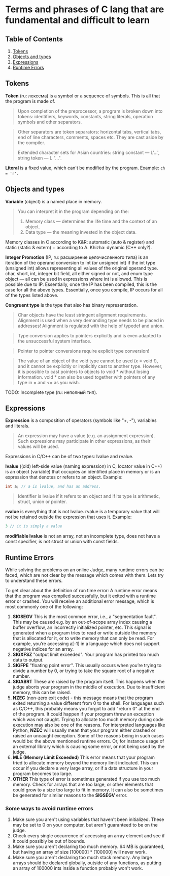 # Terms and phrases of C lang that are fundamental and difficult to learn

## Table of Contents

1. [Tokens](#Tokens)
2. [Objects and types](#Objects-and-types)
3. [Expressions](#Expressions)
4. [Runtime Errors](#Runtime-Errors)

## Tokens

**Token** (ru: лексема) is a symbol or a sequence of symbols. This is all that the program is made of.

> Upon completion of the preprocessor, a program is broken down into tokens: identifiers, keywords, constants, string literals, operation symbols and other separators.

> Other separators are token separators: horizontal tabs, vertical tabs, end of line characters, comments, spaces etc. They are cast aside by the compiler.
>
> Extended character sets for Asian countries: string constant — L'...', string token — L "...".

**Literal** is a fixed value, which can't be modified by the program. Example: `ch = 'r'`.

## Objects and types

**Variable** (object) is a named place in memory.

> You can interpret it in the program depending on the:
>
>  1. Memory class — determines the life time and the context of an object.
>  2. Data type — the meaning invested in the object data.

Memory classes in C according to K&R: automatic (auto & register) and static (static & extern) + according to A. Khizha: dynamic (C++ only?).

**Integer Promotion** (IP, ru: расширение целочисленного типа) is an iteration of the operand conversion to int (or unsigned int) if the int type (unsigned int) allows representing all values of the original operand type. char, short, int, integer bit field, all either signed or not, and enum type object — all can be used in expressions where int is allowed. This is possible due to IP. Essentially, once the IP has been compiled, this is the case for all the above types. Essentially, once you compile, IP occurs for all of the types listed above.

**Congruent type** is the type that also has binary representation.

> Char objects have the least stringent alignment requirements. Alignment is used when a very demanding type needs to be placed in addresses! Alignment is regulated with the help of typedef and union.

> Type conversion applies to pointers explicitly and is even adapted to the unsuccessful system interface.

> Pointer to pointer conversions require explicit type conversion!

> The value of an object of the void type cannot be used (x = void f), and it cannot be explicitly or implicitly cast to another type. However, it is possible to cast pointers to objects to void * without losing information. void * can also be used together with pointers of any type in = and <= as you wish.

TODO: Incomplete type (ru: неполный тип). 

## Expressions

**Expression** is a composition of operators (symbols like "+, -"), variables and literals.

> An expression may have a value (e.g. an assignment expression). Such expressions may participate in other expressions, as their values will be used.

Expressions in C/C++ can be of two types: lvalue and rvalue.

**lvalue** ((old) left-side value (naming expression) in C, locator value in C++) is an object (variable) that occupies an identified place in memory or is an expression that denotes or refers to an object. Example: 

```c
int a; // a is lvalue, and has an address.
```

> Identifier is lvalue if it refers to an object and if its type is arithmetic, struct, union or pointer.

**rvalue** is everything that is not lvalue. rvalue is a temporary value that will not be retained outside the expression that uses it. Example: 

```c
3 // it is simply a value
```

**modifiable lvalue** is not an array, not an incomplete type, does not have a const specifier, is not struct or union with const fields.

## Runtime Errors
While solving the problems on an online Judge, many runtime errors can be faced, which are not clear by the message which comes with them. Lets try to understand these errors.

To get clear about the definition of run time error:
A runtime error means that the program was compiled successfully, but it exited with a runtime error or crashed. You will receive an additional error message, which is most commonly one of the following:

1. **SIGSEGV**
   This is the most common error, i.e., a "segmentation fault". This may be caused e.g. by an out-of-scope array index causing a buffer overflow, an incorrectly initialized pointer, etc. This signal is generated when a program tries to read or write outside the memory that is allocated for it, or to write memory that can only be read. For example, you’re accessing a[-1] in a language which does not support negative indices for an array.
2. **SIGXFSZ**
   "output limit exceeded". Your program has printed too much data to output.
3. **SIGFPE**
   "floating point error". This usually occurs when you’re trying to divide a number by 0, or trying to take the square root of a negative number.
4. **SIGABRT**
   These are raised by the program itself. This happens when the judge aborts your program in the middle of execution. Due to insufficient memory, this can be raised.
5. **NZEC**
   (non-zero exit code) - this message means that the program exited returning a value different from 0 to the shell. For languages such as C/C++, this probably means you forgot to add "return 0" at the end of the program. It could happen if your program threw an exception which was not caught. Trying to allocate too much memory during code execution may also be one of the reasons.
   For interpreted languages like Python, **NZEC** will usually mean that your program either crashed or raised an uncaught exception. Some of the reasons being in such cases would be: the above mentioned runtime errors. Or, for instance usage of an external library which is causing some error, or not being used by the judge.
6. **MLE (Memory Limit Exceeded)**
   This error means that your program tried to allocate memory beyond the memory limit indicated. This can occur if you declare a very large array, or if a data structure in your program becomes too large.
7. **OTHER**
   This type of error is sometimes generated if you use too much memory. Check for arrays that are too large, or other elements that could grow to a size too large to fit in memory. It can also be sometimes be generated for similar reasons to the **SIGSEGV** error.

### Some ways to avoid runtime errors

1. Make sure you aren't using variables that haven't been initialized. These may be set to 0 on your computer, but aren't guaranteed to be on the judge.
2. Check every single occurrence of accessing an array element and see if it could possibly be out of bounds.
3. Make sure you aren't declaring too much memory. 64 MB is guaranteed, but having an array of size [100000] * [100000] will never work.
4. Make sure you aren't declaring too much stack memory. Any large arrays should be declared globally, outside of any functions, as putting an array of 100000 ints inside a function probably won't work.